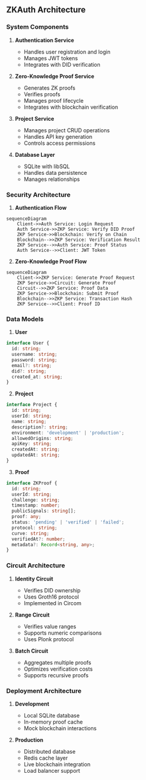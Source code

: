 ## ZKAuth Architecture

### System Components

1. **Authentication Service**
   - Handles user registration and login
   - Manages JWT tokens
   - Integrates with DID verification

2. **Zero-Knowledge Proof Service**
   - Generates ZK proofs
   - Verifies proofs
   - Manages proof lifecycle
   - Integrates with blockchain verification

3. **Project Service**
   - Manages project CRUD operations
   - Handles API key generation
   - Controls access permissions

4. **Database Layer**
   - SQLite with libSQL
   - Handles data persistence
   - Manages relationships

### Security Architecture

1. **Authentication Flow**
```mermaid
sequenceDiagram
    Client->>Auth Service: Login Request
    Auth Service->>ZKP Service: Verify DID Proof
    ZKP Service->>Blockchain: Verify on Chain
    Blockchain-->>ZKP Service: Verification Result
    ZKP Service-->>Auth Service: Proof Status
    Auth Service-->>Client: JWT Token
```

2. **Zero-Knowledge Proof Flow**
```mermaid
sequenceDiagram
    Client->>ZKP Service: Generate Proof Request
    ZKP Service->>Circuit: Generate Proof
    Circuit-->>ZKP Service: Proof Data
    ZKP Service->>Blockchain: Submit Proof
    Blockchain-->>ZKP Service: Transaction Hash
    ZKP Service-->>Client: Proof ID
```

### Data Models

1. **User**
```typescript
interface User {
  id: string;
  username: string;
  password: string;
  email?: string;
  did?: string;
  created_at: string;
}
```

2. **Project**
```typescript
interface Project {
  id: string;
  userId: string;
  name: string;
  description?: string;
  environment: 'development' | 'production';
  allowedOrigins: string;
  apiKey: string;
  createdAt: string;
  updatedAt: string;
}
```

3. **Proof**
```typescript
interface ZKProof {
  id: string;
  userId: string;
  challenge: string;
  timestamp: number;
  publicSignals: string[];
  proof: any;
  status: 'pending' | 'verified' | 'failed';
  protocol: string;
  curve: string;
  verifiedAt?: number;
  metadata?: Record<string, any>;
}
```

### Circuit Architecture

1. **Identity Circuit**
   - Verifies DID ownership
   - Uses Groth16 protocol
   - Implemented in Circom

2. **Range Circuit**
   - Verifies value ranges
   - Supports numeric comparisons
   - Uses Plonk protocol

3. **Batch Circuit**
   - Aggregates multiple proofs
   - Optimizes verification costs
   - Supports recursive proofs

### Deployment Architecture

1. **Development**
   - Local SQLite database
   - In-memory proof cache
   - Mock blockchain interactions

2. **Production**
   - Distributed database
   - Redis cache layer
   - Live blockchain integration
   - Load balancer support